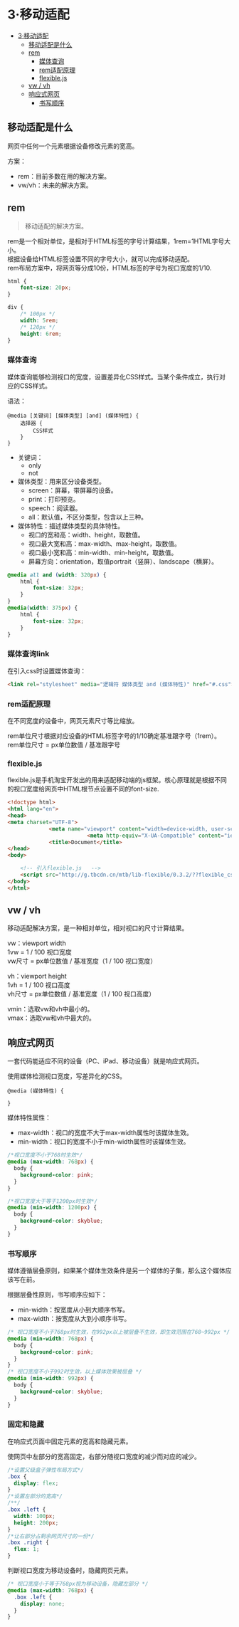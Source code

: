 # 3·移动适配

<!-- TOC -->
* [3·移动适配](#3移动适配)
  * [移动适配是什么](#移动适配是什么)
  * [rem](#rem)
    * [媒体查询](#媒体查询)
    * [rem适配原理](#rem适配原理)
    * [flexible.js](#flexiblejs)
  * [vw / vh](#vw--vh)
  * [响应式网页](#响应式网页)
    * [书写顺序](#书写顺序)
<!-- TOC -->

## 移动适配是什么
网页中任何一个元素根据设备修改元素的宽高。  

方案：
- rem：目前多数在用的解决方案。
- vw/vh：未来的解决方案。

## rem
> 移动适配的解决方案。

rem是一个相对单位，是相对于HTML标签的字号计算结果，1rem=1HTML字号大小。  
根据设备给HTML标签设置不同的字号大小，就可以完成移动适配。  
rem布局方案中，将网页等分成10份，HTML标签的字号为视口宽度的1/10.  

```css
html {
    font-size: 20px;
}

div {
    /* 100px */
    width: 5rem;
    /* 120px */
    height: 6rem;
}
```

### 媒体查询
媒体查询能够检测视口的宽度，设置差异化CSS样式。当某个条件成立，执行对应的CSS样式。  

语法：
```text
@media [关键词] [媒体类型] [and] (媒体特性) {
    选择器 {
        CSS样式
    }
}
```
- 关键词：
  - only
  - not
- 媒体类型：用来区分设备类型。
  - screen：屏幕，带屏幕的设备。
  - print：打印预览。
  - speech：阅读器。
  - all：默认值，不区分类型，包含以上三种。
- 媒体特性：描述媒体类型的具体特性。
  - 视口的宽和高：width、height，取数值。
  - 视口最大宽和高：max-width、max-height，取数值。
  - 视口最小宽和高：min-width、min-height，取数值。
  - 屏幕方向：orientation，取值portrait（竖屏）、landscape（横屏）。

```css
@media all and (width: 320px) {
    html {
        font-size: 32px;
    }
}
@media(width: 375px) {
    html {
        font-size: 32px;
    }
}
```

### 媒体查询link
在引入css时设置媒体查询：
```html
<link rel="stylesheet" media="逻辑符 媒体类型 and (媒体特性)" href="#.css">
```

### rem适配原理
在不同宽度的设备中，网页元素尺寸等比缩放。  

rem单位尺寸根据对应设备的HTML标签字号的1/10确定基准跟字号（1rem）。  
rem单位尺寸 = px单位数值 / 基准跟字号

### flexible.js
flexible.js是手机淘宝开发出的用来适配移动端的js框架。核心原理就是根据不同的视口宽度给网页中HTML根节点设置不同的font-size.  

```html
<!doctype html>
<html lang="en">
<head>
<meta charset="UTF-8">
             <meta name="viewport" content="width=device-width, user-scalable=no, initial-scale=1.0, maximum-scale=1.0, minimum-scale=1.0">
                         <meta http-equiv="X-UA-Compatible" content="ie=edge">
             <title>Document</title>
</head>
<body>

    <!-- 引入flexible.js   -->
    <script src="http://g.tbcdn.cn/mtb/lib-flexible/0.3.2/??flexible_css.js,flexible.js"></script>
</body>
</html>
```

## vw / vh
移动适配解决方案，是一种相对单位，相对视口的尺寸计算结果。 

vw：viewport width  
1vw = 1 / 100 视口宽度  
vw尺寸 = px单位数值 / 基准宽度（1 / 100 视口宽度）  

vh：viewport height  
1vh = 1 / 100 视口高度  
vh尺寸 = px单位数值 / 基准宽度（1 / 100 视口高度）  

vmin：选取vw和vh中最小的。  
vmax：选取vw和vh中最大的。  

## 响应式网页
一套代码能适应不同的设备（PC、iPad、移动设备）就是响应式网页。  

使用媒体检测视口宽度，写差异化的CSS。
```text
@media (媒体特性) {
  
}
```
媒体特性属性：
- max-width：视口的宽度不大于max-width属性时该媒体生效。
- min-width：视口的宽度不小于min-width属性时该媒体生效。

```css
/*视口宽度不小于768时生效*/
@media (max-width: 768px) {
  body {
    background-color: pink;
  }
}

/*视口宽度大于等于1200px时生效*/
@media (min-width: 1200px) {
  body {
    background-color: skyblue;
  }
}
```

### 书写顺序
媒体遵循层叠原则，如果某个媒体生效条件是另一个媒体的子集，那么这个媒体应该写在前。  

根据层叠性原则，书写顺序应如下：
- min-width：按宽度从小到大顺序书写。
- max-width：按宽度从大到小顺序书写。

```css
/* 视口宽度不小于768px时生效，在992px以上被层叠不生效，即生效范围在768~992px */
@media (min-width: 768px) {
  body {
    background-color: pink;
  }
}
/* 视口宽度不小于992时生效，以上媒体效果被层叠 */
@media (min-width: 992px) {
  body {
    background-color: skyblue;
  }
}
```

### 固定和隐藏
在响应式页面中固定元素的宽高和隐藏元素。  

使网页中左部分的宽高固定，右部分随视口宽度的减少而对应的减少。  
```css
/*设置父级盒子弹性布局方式*/
.box {
  display: flex;
}
/*设置左部分的宽高*/
/**/
.box .left {
  width: 100px;
  height: 200px;
}
/*让右部分占剩余网页尺寸的一份*/
.box .right {
  flex: 1;
}
```

判断视口宽度为移动设备时，隐藏网页元素。
```css
/* 视口宽度小于等于768px视为移动设备，隐藏左部分 */
@media (max-width: 768px) {
  .box .left {
    display: none;
  }
}
```
